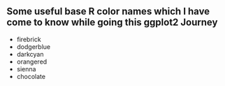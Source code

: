 ## Some useful base R color names which I have come to know while going this ggplot2 Journey

- firebrick
- dodgerblue
- darkcyan
- orangered
- sienna
- chocolate

